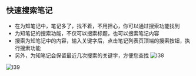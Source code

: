 ## 快速搜索笔记
+ 在为知笔记中，笔记多了，找不着，不用担心，你可以通过搜索功能找到
+ 为知笔记的搜索功能，不仅可以搜索标题，也可以搜索笔记内容
+ 搜索为知笔记中的内容，输入关键字后，点击笔记列表页顶端的搜索按钮，执行搜索功能
+ 另外，为知笔记会保留最近几次搜索的关键字，方便您查找
![I38](I38.jpg)

![I39](I39.png)
